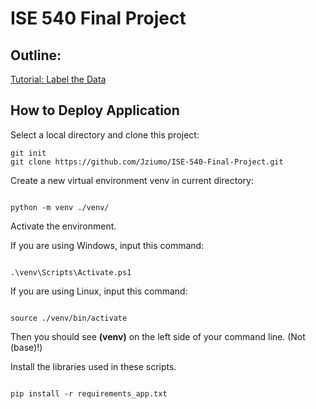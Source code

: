 # ISE 540 Final Project

## Outline: 

[Tutorial: Label the Data](./doc/label_data_tutorial.md)

## How to Deploy Application

Select a local directory and clone this project: 

```
git init
git clone https://github.com/Jziumo/ISE-540-Final-Project.git

```

Create a new virtual environment venv in current directory: 

```

python -m venv ./venv/

```

Activate the environment. 

If you are using Windows, input this command: 

```

.\venv\Scripts\Activate.ps1

```

If you are using Linux, input this command: 

```

source ./venv/bin/activate

```

Then you should see **(venv)** on the left side of your command line. (Not (base)!)

Install the libraries used in these scripts. 

```

pip install -r requirements_app.txt

```

